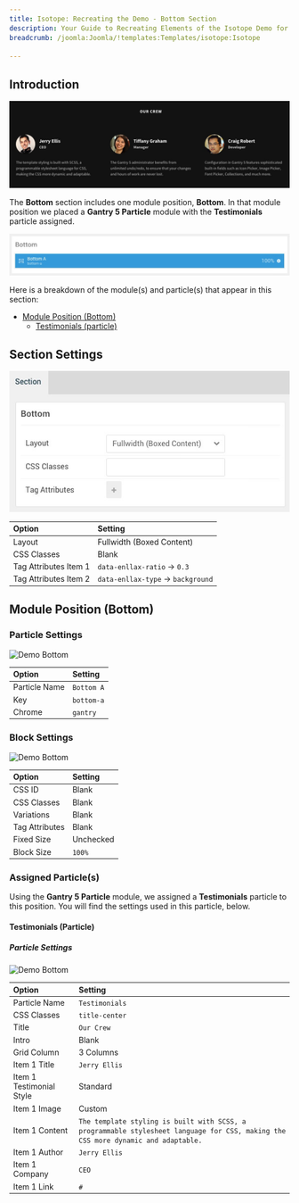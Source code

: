 ```yaml
---
title: Isotope: Recreating the Demo - Bottom Section
description: Your Guide to Recreating Elements of the Isotope Demo for Joomla
breadcrumb: /joomla:Joomla/!templates:Templates/isotope:Isotope

---
```


## Introduction

![](assets/demo_9.jpeg)

The **Bottom** section includes one module position, **Bottom**. In that module position we placed a **Gantry 5 Particle** module with the **Testimonials** particle assigned.

![](assets/home_bottom.jpeg)

Here is a breakdown of the module(s) and particle(s) that appear in this section:

* [Module Position (Bottom)](#module-position-(bottom))
	* [Testimonials (particle)](#block-content-(particle))

## Section Settings

![](assets/demo_bottom_settings.jpeg)

| Option                | Setting                            |
| :---------------      | :----------                        |
| Layout                | Fullwidth (Boxed Content)          |
| CSS Classes           | Blank                              |
| Tag Attributes Item 1 | `data-enllax-ratio` -> `0.3`       |
| Tag Attributes Item 2 | `data-enllax-type` -> `background` |

## Module Position (Bottom)

### Particle Settings

![Demo Bottom](demo_bottom_1.jpeg)

| Option        | Setting    |
| :-----        | :-----     |
| Particle Name | `Bottom A` |
| Key           | `bottom-a` |
| Chrome        | `gantry`   |

### Block Settings

![Demo Bottom](demo_bottom_2.jpeg)

| Option         | Setting   |
| :-----         | :-----    |
| CSS ID         | Blank     |
| CSS Classes    | Blank     |
| Variations     | Blank     |
| Tag Attributes | Blank     |
| Fixed Size     | Unchecked |
| Block Size     | `100%`    |

### Assigned Particle(s)

Using the **Gantry 5 Particle** module, we assigned a **Testimonials** particle to this position. You will find the settings used in this particle, below.

#### Testimonials (Particle)

##### Particle Settings

![Demo Bottom](demo_bottom_3.jpeg)

| Option                   | Setting                                                                                                                           |
| :-----                   | :-----                                                                                                                            |
| Particle Name            | `Testimonials`                                                                                                                    |
| CSS Classes              | `title-center`                                                                                                                    |
| Title                    | `Our Crew`                                                                                                                        |
| Intro                    | Blank                                                                                                                             |
| Grid Column              | 3 Columns                                                                                                                         |
| Item 1 Title             | `Jerry Ellis`                                                                                                                     |
| Item 1 Testimonial Style | Standard                                                                                                                          |
| Item 1 Image             | Custom                                                                                                                            |
| Item 1 Content           | `The template styling is built with SCSS, a programmable stylesheet language for CSS, making the CSS more dynamic and adaptable.` |
| Item 1 Author            | `Jerry Ellis`                                                                                                                     |
| Item 1 Company           | `CEO`                                                                                                                             |
| Item 1 Link              | `#`                                                                                                                               |
